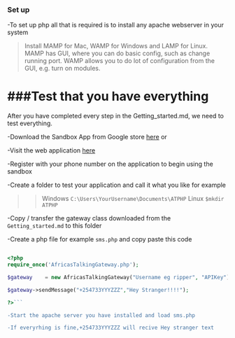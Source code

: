 ### Set up

-To set up php all that is required is to install any apache webserver in your system

>Install MAMP for Mac, WAMP for Windows and LAMP for Linux.
>MAMP has GUI, where you can do basic config, such as change running port.
>WAMP allows you to do lot of configuration from the GUI, e.g. turn on modules.

###Test that you have everything
======================================

After you have completed every step in the Getting_started.md, we need to test everything.

-Download the Sandbox App from Google store [here](http://www.apk16.com/download/africastalking.nerdbox.activity.html) or

-Visit the web application [here](https://sandbox.africastalking.com)

-Register with your phone number on the application to begin using the sandbox

-Create a folder to test your application and call it what you like for example

>>Windows ``C:\Users\YourUsername\Documents\ATPHP``
>>Linux ``$mkdir ATPHP``


-Copy / transfer the gateway class downloaded from the ``Getting_started.md`` to this folder 

-Create a php file for example ``sms.php`` and copy paste this code 

```php

<?php
require_once('AfricasTalkingGateway.php');

$gateway    = new AfricasTalkingGateway("Username eg ripper", "APIKey");

$gateway->sendMessage("+254733YYYZZZ","Hey Stranger!!!!");

?>```

-Start the apache server you have installed and load sms.php

-If everyrhing is fine,+254733YYYZZZ will recive Hey stranger text